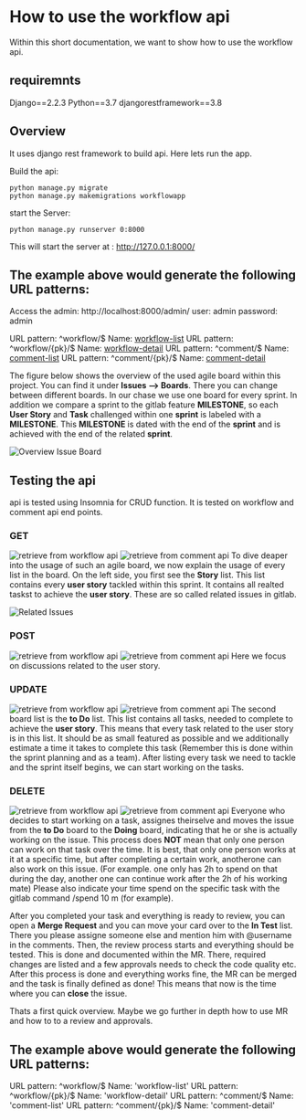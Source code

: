 # How to use the workflow api

Within this short documentation, we want to show how to use the workflow api.

## requiremnts

Django==2.2.3
Python==3.7
djangorestframework==3.8

## Overview
It uses django rest framework to build api. Here lets run the app.

Build the api:
```
python manage.py migrate
python manage.py makemigrations workflowapp

```
start the Server:
```
python manage.py runserver 0:8000
```
This will start the server at : http://127.0.0.1:8000/

## The example above would generate the following URL patterns:

Access the admin: http://localhost:8000/admin/
user: admin password: admin

URL pattern: ^workflow/$ Name: [ workflow-list](http://localhost:8000/workflow/)
URL pattern: ^workflow/{pk}/$ Name: [ workflow-detail](http://localhost:8000/workflow/1)
URL pattern: ^comment/$ Name: [comment-list](http://localhost:8000/comment/)
URL pattern: ^comment/{pk}/$ Name: [comment-detail](http://localhost:8000/comment/1)

The figure below shows the overview of the used agile board within this project.
You can find it under **Issues --> Boards**. There you can change between different
boards. In our chase we use one board for every sprint. In addition we compare a
sprint to the gitlab feature **MILESTONE**, so each **User Story** and **Task** challenged
within one **sprint** is labeled with a **MILESTONE**. This **MILESTONE** is dated with the
end of the **sprint** and is achieved with the end of the related **sprint**.

![Overview Issue Board](/docu/pictures/agile_board.JPG)

## Testing the api

api is tested using Insomnia for CRUD function. It is tested on workflow  and comment api end points.

### GET

![retrieve from workflow api](/pictures/GET.JPG)
![retrieve from comment api](/pictures/GET_comment.JPG)
To dive deaper into the usage of such an agile board, we now explain the usage of
every list in the board. On the left side, you first see the **Story** list. This list
contains every **user story** tackled within this sprint. It contains all realted taskst
to achieve the **user story**. These are so called related issues in gitlab.

![Related Issues](/docu/pictures/related_issues.JPG)

### POST

![retrieve from workflow api](/pictures/POST.JPG)
![retrieve from comment api](/pictures/POST_comment.JPG)
Here we focus on discussions related to the user story.
### UPDATE

![retrieve from workflow api](/pictures/PUT_workflow.JPG)
![retrieve from comment api](/pictures/PUT_comment.JPG)
The second board list is the **to Do** list. This list contains all tasks, needed
to complete to achieve the **user story**. This means that every task related to
the user story is in this list. It should be as small featured as possible and we
additionally estimate a time it takes to complete this task (Remember this is done
within the sprint planning and as a team). After listing every task we need to tackle
and the sprint itself begins, we can start working on the tasks.
### DELETE

![retrieve from workflow api](/pictures/DELETE_workflow.JPG)
![retrieve from comment api](/pictures/DELETE_comment.JPG)
Everyone who decides to start working on a task, assignes theirselve and moves the
issue from the **to Do** board to the **Doing** board, indicating that he or she is
actually working on the issue.
This process does **NOT** mean that only one person can work on that task over the time.
It is best, that only one person works at it at a specific time, but after completing
a certain work, anotherone can also work on this issue. (For example. one only has 2h
to spend on that during the day, another one can continue work after the 2h of his working
mate)
Please also indicate your time spend on the specific task with the gitlab command
/spend 10 m (for example).

After you completed your task and everything is ready to review, you can open a
**Merge Request** and you can move
your card over to the **In Test** list. There you please assigne someone else and
mention him with @username in the comments.
Then, the review process starts and everything should be tested. This is done and
documented within the MR. There, required changes are listed and a few approvals
needs to check the code quality etc. After this process is done and everything works
fine, the MR can be merged and the task is finally defined as done! This means that
now is the time where you can **close** the issue.

Thats a first quick overview. Maybe we go further in depth how to use MR and how to
to a review and approvals.


## The example above would generate the following URL patterns:

URL pattern: ^workflow/$ Name: 'workflow-list'
URL pattern: ^workflow/{pk}/$ Name: 'workflow-detail'
URL pattern: ^comment/$ Name: 'comment-list'
URL pattern: ^comment/{pk}/$ Name: 'comment-detail'
